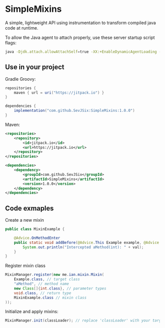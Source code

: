 ﻿# SimpleMixins

A simple, lightweight API using instrumentation to transform compiled java code at runtime.

To allow the Java agent to attach properly, use these server startup script flags:
```bash
java -Djdk.attach.allowAttachSelf=true -XX:+EnableDynamicAgentLoading -noverify -jar server.jar
```

## Use in your project
Gradle Groovy:
```gradle
repositories {
    maven { url = uri("https://jitpack.io") }
}

dependencies {
    implementation("com.github.SevJSix:SimpleMixins:1.0.0")
}
```

Maven:
```xml
<repositories>
    <repository>
        <id>jitpack.io</id>
        <url>https://jitpack.io</url>
    </repository>
</repositories>

<dependencies>
    <dependency>
        <groupId>com.github.SevJSix</groupId>
        <artifactId>SimpleMixins</artifactId>
        <version>1.0.0</version>
    </dependency>
</dependencies>

```

## Code exmaples

Create a new mixin
```java
public class MixinExample {

    @Advice.OnMethodEnter
    public static void addBefore(@Advice.This Example example, @Advice.Argument(0) int val) {
        System.out.println("Intercepted aMethod(int): " + val);
    }
}
```

Register mixin class
```java
MixinManager.register(new me.ian.mixin.Mixin(
    Example.class, // target class
    "aMethod", // method name
    new Class[]{int.class}, // parameter types
    void.class, // return type
    MixinExample.class // mixin class
));
```

Initialize and apply mixins:
```java
MixinManager.init(classLoader); // replace 'classLoader' with your target classloader
```
